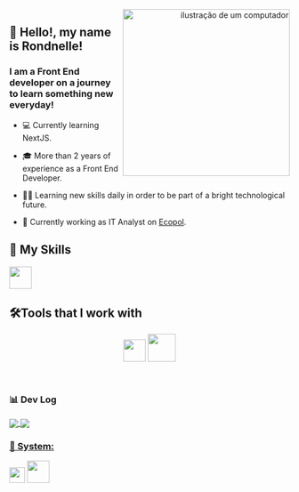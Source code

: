 <div align="right" flex-direction="columns">
<a href=https://rondnelle.vercel.app/pt target="_blank">
<img src="https://cdni.iconscout.com/illustration/premium/thumb/smart-gadgets-5000599-4171324.png?f=webp" alt="ilustração de um computador" min-width="300px" max-width="300px" width="300px" align="right")">
</div>
</a>

## 🖖 Hello!, my name is <strong>Rondnelle!</strong>
<h3> I am a Front End developer on a journey to learn something new everyday!</h3>

  * 💻 Currently learning NextJS.
     
  * 🎓 More than 2 years of experience as a Front End Developer.
    
  * 👨‍💻 Learning new skills daily in order to be part of a bright technological future.
    
  * 💼 Currently working as IT Analyst on <a href="https://ecopol.com.br">Ecopol</a>.


</a>

## 🚀 My Skills

<p align="left">
  <a>
    <img src="https://skillicons.dev/icons?i=js,html,css,react,nodejs,nextjs,sass,flutter,dart" height="40px" />
  </a>
</p>

## 🛠️Tools that I work with

<p align="center">
  <a>
    <img src="https://skillicons.dev/icons?i=vscode,ps,pr,xd,ae,figma,git" height="40px" />
    <img src="https://upload.wikimedia.org/wikipedia/commons/4/4d/DaVinci_Resolve_Studio.png" height="50px"/>
  </a>
 
</p>

<br>

### 📊 Dev Log
<a href="https://github.com/mrfoxcode" title="Deeds">
<img align="center" src="https://github-readme-stats.vercel.app/api?username=anuraghazra&show_icons=true&theme=ayu-mirage"/>
<img align="center" src="https://github-readme-stats.vercel.app/api/top-langs/?username=mrfoxcode&layout=donut&theme=ayu-mirage"/>

### 📱 System:

<p align="left">
    <a>
    <img src="https://seeklogo.com/images/M/microsoft-windows-logo-2D0FCE27A4-seeklogo.com.png" height="28px" />
    <img src="https://skillicons.dev/icons?i=linux,windows" height="40px" />
  </a>
  </p>

